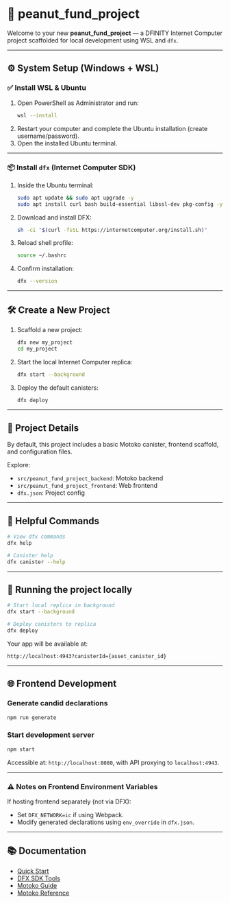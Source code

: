
# 🥜 peanut_fund_project

Welcome to your new **peanut_fund_project** — a DFINITY Internet Computer project scaffolded for local development using WSL and `dfx`.

---

## ⚙️ System Setup (Windows + WSL)

### ✅ Install WSL & Ubuntu

1. Open PowerShell as Administrator and run:
   ```bash
   wsl --install
   ```
2. Restart your computer and complete the Ubuntu installation (create username/password).
3. Open the installed Ubuntu terminal.

---

### 📦 Install `dfx` (Internet Computer SDK)

1. Inside the Ubuntu terminal:
   ```bash
   sudo apt update && sudo apt upgrade -y
   sudo apt install curl bash build-essential libssl-dev pkg-config -y
   ```

2. Download and install DFX:
   ```bash
   sh -ci "$(curl -fsSL https://internetcomputer.org/install.sh)"
   ```

3. Reload shell profile:
   ```bash
   source ~/.bashrc
   ```

4. Confirm installation:
   ```bash
   dfx --version
   ```

---

## 🛠 Create a New Project

1. Scaffold a new project:
   ```bash
   dfx new my_project
   cd my_project
   ```

2. Start the local Internet Computer replica:
   ```bash
   dfx start --background
   ```

3. Deploy the default canisters:
   ```bash
   dfx deploy
   ```

---

## 🚀 Project Details

By default, this project includes a basic Motoko canister, frontend scaffold, and configuration files.

Explore:
- `src/peanut_fund_project_backend`: Motoko backend
- `src/peanut_fund_project_frontend`: Web frontend
- `dfx.json`: Project config

---

## 🔧 Helpful Commands

```bash
# View dfx commands
dfx help

# Canister help
dfx canister --help
```

---

## 🧪 Running the project locally

```bash
# Start local replica in background
dfx start --background

# Deploy canisters to replica
dfx deploy
```

Your app will be available at:
```
http://localhost:4943?canisterId={asset_canister_id}
```

---

## 🌐 Frontend Development

### Generate candid declarations
```bash
npm run generate
```

### Start development server
```bash
npm start
```

Accessible at: `http://localhost:8080`, with API proxying to `localhost:4943`.

---

### ⚠️ Notes on Frontend Environment Variables

If hosting frontend separately (not via DFX):

- Set `DFX_NETWORK=ic` if using Webpack.
- Modify generated declarations using `env_override` in `dfx.json`.

---

## 📚 Documentation

- [Quick Start](https://internetcomputer.org/docs/current/developer-docs/setup/deploy-locally)
- [DFX SDK Tools](https://internetcomputer.org/docs/current/developer-docs/setup/install)
- [Motoko Guide](https://internetcomputer.org/docs/current/motoko/main/motoko)
- [Motoko Reference](https://internetcomputer.org/docs/current/motoko/main/language-manual)
